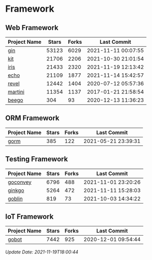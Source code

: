 # Framework

## Web Framework
| Project Name | Stars | Forks | Last Commit |
| ------------ | ----- | ----- | ----------- |
| [gin](https://github.com/gin-gonic/gin) | 53123 | 6029 | 2021-11-11 00:07:55 |
| [kit](https://github.com/go-kit/kit) | 21706 | 2206 | 2021-10-30 21:01:54 |
| [iris](https://github.com/kataras/iris) | 21433 | 2320 | 2021-11-19 12:13:42 |
| [echo](https://github.com/labstack/echo) | 21109 | 1877 | 2021-11-14 15:42:57 |
| [revel](https://github.com/revel/revel) | 12442 | 1404 | 2020-07-12 05:57:36 |
| [martini](https://github.com/go-martini/martini) | 11354 | 1137 | 2017-01-21 21:58:54 |
| [beego](https://github.com/astaxie/beego) | 304 | 93 | 2020-12-13 11:36:23 |

## ORM Framework
| Project Name | Stars | Forks | Last Commit |
| ------------ | ----- | ----- | ----------- |
| [gorm](https://github.com/jinzhu/gorm) | 385 | 122 | 2021-05-21 23:39:31 |

## Testing Framework
| Project Name | Stars | Forks | Last Commit |
| ------------ | ----- | ----- | ----------- |
| [goconvey](https://github.com/smartystreets/goconvey) | 6796 | 488 | 2021-11-01 23:20:26 |
| [ginkgo](https://github.com/onsi/ginkgo) | 5264 | 472 | 2021-11-11 15:28:03 |
| [goblin](https://github.com/franela/goblin) | 819 | 73 | 2021-10-03 14:34:22 |

## IoT Framework
| Project Name | Stars | Forks | Last Commit |
| ------------ | ----- | ----- | ----------- |
| [gobot](https://github.com/hybridgroup/gobot) | 7442 | 925 | 2020-12-01 09:54:44 |

*Update Date: 2021-11-19T18:00:44*